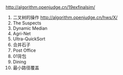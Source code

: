 http://algorithm.openjudge.cn/19exfinalsim/

1. 二叉树的操作 http://algorithm.openjudge.cn/hws/X/
2. The Suspects
3. Dynamic Median
4. Agri-Net
5. Ultra-QuickSort
6. 合并石子
7. Post Office
8. 01背包
9. Dining
10. 最小路径覆盖
